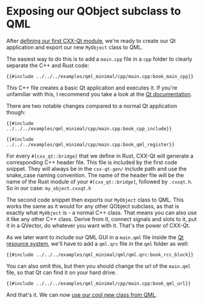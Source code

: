 <!--
SPDX-FileCopyrightText: 2022 Klarälvdalens Datakonsult AB, a KDAB Group company <info@kdab.com>
SPDX-FileContributor: Leon Matthes <leon.matthes@kdab.com>

SPDX-License-Identifier: MIT OR Apache-2.0
-->

# Exposing our QObject subclass to QML

After [defining our first CXX-Qt module](./2-our-first-cxx-qt-module.md), we're ready to create our Qt application and export our new `MyObject` class to QML.

The easiest way to do this is to add a `main.cpp` file in a `cpp` folder to clearly separate the C++ and Rust code:
```cpp,ignore
{{#include ../../../examples/qml_minimal/cpp/main.cpp:book_main_cpp}}
```

This C++ file creates a basic Qt application and executes it.
If you're unfamiliar with this, I recommend you take a look at the [Qt documentation](https://doc.qt.io/qt-6/gettingstarted.html).

There are two notable changes compared to a normal Qt application though:
```cpp,ignore
{{#include ../../../examples/qml_minimal/cpp/main.cpp:book_cpp_include}}
```

```cpp,ignore
{{#include ../../../examples/qml_minimal/cpp/main.cpp:book_qml_register}}
```

For every `#[cxx_qt::bridge]` that we define in Rust, CXX-Qt will generate a corresponding C++ header file.
This file is included by the first code snippet.
They will always be in the `cxx-qt-gen/` include path and use the snake_case naming convention.
The name of the header file will be the name of the Rust module of your `#[cxx_qt::bridge]`, followed by `.cxxqt.h`.
So in our case: `my_object.cxxqt.h`

The second code snippet then exports our `MyObject` class to QML.
This works the same as it would for any other QObject subclass, as that is exactly what `MyObject` is - a normal C++ class.
That means you can also use it like any other C++ class.
Derive from it, connect signals and slots to it, put it in a QVector, do whatever you want with it.
That's the power of CXX-Qt.


As we later want to include our QML GUI in a `main.qml` file inside the [Qt resource system](https://doc.qt.io/qt-6/resources.html), we'll have to add a `qml.qrc` file in the `qml` folder as well:
```qrc,ignore
{{#include ../../../examples/qml_minimal/qml/qml.qrc:book_rcc_block}}
```
You can also omit this, but then you should change the url of the `main.qml` file, so that Qt can find it on your hard drive.
``` cpp, ignore
{{#include ../../../examples/qml_minimal/cpp/main.cpp:book_qml_url}}
```

And that's it. We can now [use our cool new class from QML](./4-qml-gui.md).

